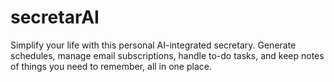 # secretarAI
Simplify your life with this personal AI-integrated secretary. Generate schedules, manage email subscriptions, handle to-do tasks, and keep notes of things you need to remember, all in one place.
